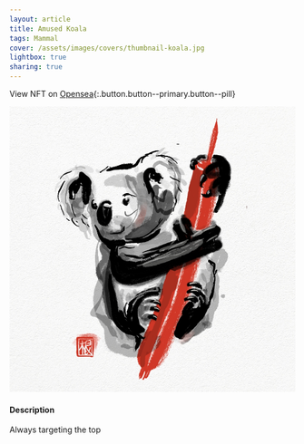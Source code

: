 ```yaml
---
layout: article
title: Amused Koala
tags: Mammal
cover: /assets/images/covers/thumbnail-koala.jpg
lightbox: true
sharing: true
---
```


View NFT on [Opensea](#){:.button.button--primary.button--pill}

<div class="card mt-3">
  <div class="card__image">
    <img src="/assets/images/hd/koala.jpg"/>
  </div>
  <div class="card__content">
    <div class="card__header">
      <h4>Description</h4>
    </div>
    <p>Always targeting the top</p>
  </div>
</div>



